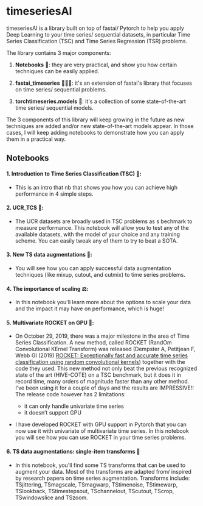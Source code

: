 # timeseriesAI


timeseriesAI is a library built on top of fastai/ Pytorch to help you apply Deep Learning to your time series/ sequential datasets, in particular Time Series Classification (TSC) and Time Series Regression (TSR) problems.


The library contains 3 major components: 

1. **Notebooks** 📒: they are very practical, and show you how certain techniques can be easily applied. 

2. **fastai_timeseries** 🏃🏽‍♀️: it's an extension of fastai's library that focuses on time series/ sequential problems. 

3. **torchtimeseries.models** 👫: it's a collection of some state-of-the-art time series/ sequential models.


The 3 components of this library will keep growing in the future as new techniques are added and/or new state-of-the-art models appear. In those cases, I will keep adding notebooks to demonstrate how you can apply them in a practical way.


## Notebooks

#### 1. Introduction to Time Series Classification (TSC) 🤝: 
- This is an intro that nb that shows you how you can achieve high performance in 4 simple steps.

#### 2. UCR_TCS 🧪:
- The UCR datasets are broadly used in TSC problems as s bechmark to measure performance. This notebook will allow you to test any of the available datasets, with the model of your choice and any training scheme. You can easily tweak any of them to try to beat a SOTA.

#### 3. New TS data augmentations 🔎: 
- You will see how you can apply successful data augmentation techniques (like mixup, cutout, and cutmix) to time series problems.

#### 4. The importance of scaling ⚖️: 
- In this notebook you'll learn more about the options to scale your data and the impact it may have on performance, which is huge!

#### 5. Multivariate ROCKET on GPU 🚀: 
- On October 29, 2019, there was a major milestone in the area of Time Series Classification. 
A new method, called ROCKET (RandOm Convolutional KErnel Transform) was released (Dempster A, Petitjean F, Webb GI (2019) [ROCKET: Exceptionally fast and accurate time series classification using random convolutional kernels](https://arxiv.org/pdf/1910.13051)) together with the code they used.
This new method not only beat the previous recognized state of the art (HIVE-COTE) on a TSC benchmark, but it does it in record time, many orders of magnitude faster than any other method. 
I’ve been using it for a couple of days and the results are IMPRESSIVE!! 
The release code however has 2 limitations:
  - it can only handle univariate time series
  - it doesn’t support GPU

- I have developed ROCKET with GPU support in Pytorch that you can now use it with univariate of multivariate time series. In this notebook you will see how you can use ROCKET in your time series problems.

#### 6. TS data augmentations: single-item transforms 👯
- In this notebook, you'll find some TS transforms that can be used to augment your data. Most of the transforms are adapted from/ inspired by research papers on time series augmentation. Transforms include:  TSjittering, TSmagscale, TSmagwarp, TStimenoise, TStimewarp, TSlookback, TStimestepsout, TSchannelout, TScutout, TScrop, TSwindowslice and TSzoom.

